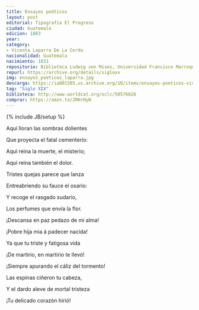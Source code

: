 ```yaml
---
title: Ensayos poéticos
layout: post
editorial: Tipografía El Progreso
ciudad: Guatemala
edicion: 1883
year:
category: 
- Vicenta Laparra De La Cerda
nacionalidad: Guatemala
nacimiento: 1831 
repositorio: Biblioteca Ludwig von Mises, Universidad Francisco Marroquín
repurl: https://archive.org/details/sigloxx
img: ensayos_poeticos_laparra.jpg
descarga: https://ia801505.us.archive.org/10/items/ensayos-poeticos-vicenta-laparra-de-la-cerda/Ensayos%20Po%C3%A9ticos%20-%20Vicenta%20Laparra%20de%20la%20Cerda.pdf
tag: "Siglo XIX"
biblioteca: http://www.worldcat.org/oclc/50576026
comprar: https://amzn.to/2RHrHyN
---
```

{% include JB/setup %}

Aquí lloran las sombras dolientes 
 
Que proyecta el fatal cementerio: 
 
Aquí reina la muerte, el misterio; 
 
Aquí reina también el dolor. 
 
Tristes quejas parece que lanza 
 
Entreabriendo su fauce el osario: 
 
Y recoge el rasgado sudario, 
 
Los perfumes que envía la flor.

 
¡Descansa en paz pedazo de mi alma!
 
¡Pobre hija mia á padecer nacida! 

Ya que tu triste y fatigosa vida 
 
¡De martirio, en martirio te llevó! 
 
¡Siempre apurando el cáliz del tormento! 
 
Las espinas ciñeron tu cabeza, 
 
Y el dardo aleve de mortal tristeza 
 
¡Tu delicado corazón hirió!
